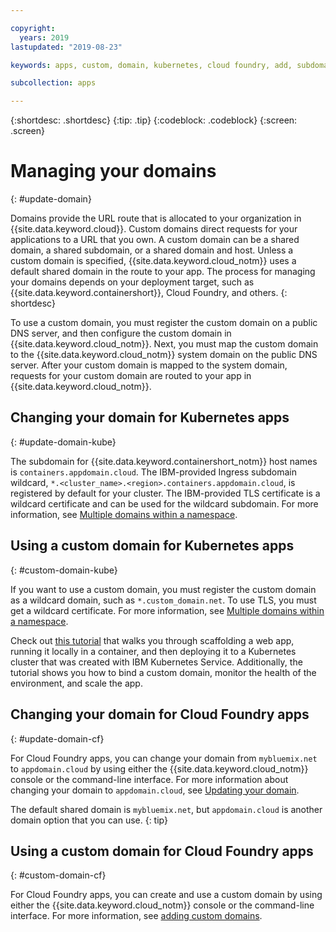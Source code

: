 ```yaml
---

copyright:
  years: 2019
lastupdated: "2019-08-23"

keywords: apps, custom, domain, kubernetes, cloud foundry, add, subdomain, custom domain, dns, domainname, domain name, endpoint, update, migrate

subcollection: apps

---
```


{:shortdesc: .shortdesc}
{:tip: .tip}
{:codeblock: .codeblock}
{:screen: .screen}

# Managing your domains
{: #update-domain}

Domains provide the URL route that is allocated to your organization in {{site.data.keyword.cloud}}. Custom domains direct requests for your applications to a URL that you own. A custom domain can be a shared domain, a shared subdomain, or a shared domain and host. Unless a custom domain is specified, {{site.data.keyword.cloud_notm}} uses a default shared domain in the route to your app. The process for managing your domains depends on your deployment target, such as {{site.data.keyword.containershort}}, Cloud Foundry, and others.
{: shortdesc}

To use a custom domain, you must register the custom domain on a public DNS server, and then configure the custom domain in {{site.data.keyword.cloud_notm}}. Next, you must map the custom domain to the {{site.data.keyword.cloud_notm}} system domain on the public DNS server. After your custom domain is mapped to the system domain, requests for your custom domain are routed to your app in {{site.data.keyword.cloud_notm}}.

## Changing your domain for Kubernetes apps
{: #update-domain-kube}

The subdomain for {{site.data.keyword.containershort_notm}} host names is `containers.appdomain.cloud`. The IBM-provided Ingress subdomain wildcard, `*.<cluster_name>.<region>.containers.appdomain.cloud`, is registered by default for your cluster. The IBM-provided TLS certificate is a wildcard certificate and can be used for the wildcard subdomain. For more information, see [Multiple domains within a namespace](/docs/containers?topic=containers-ingress#multi-domains).

## Using a custom domain for Kubernetes apps
{: #custom-domain-kube}

If you want to use a custom domain, you must register the custom domain as a wildcard domain, such as `*.custom_domain.net`. To use TLS, you must get a wildcard certificate. For more information, see [Multiple domains within a namespace](/docs/containers?topic=containers-ingress#multi-domains).

Check out [this tutorial](/docs/tutorials?topic=solution-tutorials-scalable-webapp-kubernetes) that walks you through scaffolding a web app, running it locally in a container, and then deploying it to a Kubernetes cluster that was created with IBM Kubernetes Service. Additionally, the tutorial shows you how to bind a custom domain, monitor the health of the environment, and scale the app.

## Changing your domain for Cloud Foundry apps
{: #update-domain-cf}

For Cloud Foundry apps, you can change your domain from `mybluemix.net` to `appdomain.cloud` by using either the {{site.data.keyword.cloud_notm}} console or the command-line interface. For more information about changing your domain to `appdomain.cloud`, see [Updating your domain](/docs/cloud-foundry-public?topic=cloud-foundry-public-update-domain).

The default shared domain is `mybluemix.net`, but `appdomain.cloud` is another domain option that you can use.
{: tip}

## Using a custom domain for Cloud Foundry apps
{: #custom-domain-cf}

For Cloud Foundry apps, you can create and use a custom domain by using either the {{site.data.keyword.cloud_notm}} console or the command-line interface. For more information, see [adding custom domains](/docs/cloud-foundry-public?topic=cloud-foundry-public-custom-domains).